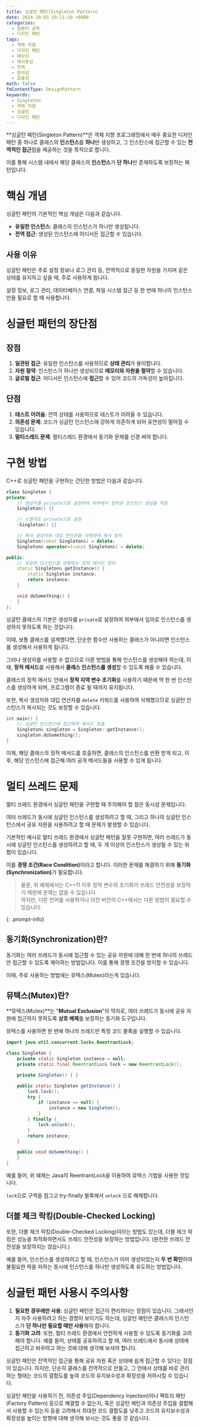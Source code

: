 ```yaml
---
title: 싱글턴 패턴(Singleton Pattern)
date: 2024-10-03 19:11:10 +0900
categories:
  - 컴퓨터 공학
  - 디자인 패턴
tags:
  - 객체 지향
  - 디자인 패턴
  - 메모리
  - 재사용성
  - 전역
  - 편의성
  - 효율성
math: false
fmContentType: DesignPattern
keywords:
  - Singleton
  - 객체 지향
  - 싱글턴
  - 디자인 패턴
---
```


**싱글턴 패턴(Singleton Pattern)**은 객체 지향 프로그래밍에서 매우 중요한 디자인 패턴 중 하나로 <span class="font_highlight">클래스의 **인스턴스**를 **하나**만 생성</span>하고, <span class="font_highlight">그 인스턴스에 접근할 수 있는 **전역적인 접근**점을 제공</span>하는 것을 목적으로 합니다.

이를 통해 시스템 내에서 <span class="font_highlight">해당 클래스의 **인스턴스**가 **단 하나**만 존재하도록 보장하는 패턴</span>입니다.

# 핵심 개념

싱글턴 패턴의 기본적인 핵심 개념은 다음과 같습니다.

- **유일한 인스턴스**: 클래스의 인스턴스가 하나만 생성됩니다.
- **전역 접근**: 생성된 인스턴스에 어디서든 접근할 수 있습니다.

## 사용 이유

싱글턴 패턴은 주로 설정 정보나 로그 관리 등, 전역적으로 동일한 자원을 가지며 같은 상태를 유지하고 싶을 때, 주로 사용하게 됩니다.

설정 정보, 로그 관리, 데이터베이스 연결, 파일 시스템 접근 등 한 번에 하나의 인스턴스만을 필요로 할 때 사용합니다.

# 싱글턴 패턴의 장단점

## 장점

1. **일관된 접근**: 유일한 인스턴스를 사용하므로 **상태 관리**가 용이합니다.
2. **자원 절약**: 인스턴스가 하나만 생성되므로 **메모리와 자원을 절약**할 수 있습니다.
3. **글로벌 접근**: 어디서든 인스턴스에 **접근**할 수 있어 코드의 가독성이 높아집니다.

## 단점

1. **테스트 어려움**: 전역 상태를 사용하므로 테스트가 어려울 수 있습니다.
2. **의존성 문제**: 코드가 싱글턴 인스턴스에 강하게 의존하게 되어 유연성이 떨어질 수 있습니다.
3. **멀티스레드 문제**: 멀티스레드 환경에서 동기화 문제를 신경 써야 합니다.

# 구현 방법

C++로 싱글턴 패턴을 구현하는 간단한 방법은 다음과 같습니다.

```cpp
class Singleton {
private:
    // 생성자를 private으로 설정하여 외부에서 임의로 인스턴스 생성을 막음
    Singleton() {}

    // 소멸자도 private으로 설정
    ~Singleton() {}

    // 복사 생성자와 대입 연산자를 삭제하여 복사 방지
    Singleton(const Singleton&) = delete;
    Singleton& operator=(const Singleton&) = delete;

public:
    // 유일한 인스턴스를 반환하는 정적 메서드 정의
    static Singleton& getInstance() {
        static Singleton instance;
        return instance;
    }

    void doSomething() {
    }
};
```

싱글턴 클래스의 기본은 생성자를 `private`로 설정하여 외부에서 임의로 인스턴스를 생성하지 못하도록 하는 것입니다.

이때, 보통 클래스를 설계했다면, 단순한 함수만 사용하는 클래스가 아니라면 인스턴스를 생성해서 사용하게 됩니다.

그러나 생성자를 사용할 수 없으므로 다른 방법을 통해 인스턴스를 생성해야 하는데, 이때, <span class="font_highlight">**정적 메서드**를 사용해서 **클래스 인스턴스를 생성**</span>할 수 있도록 해줄 수 있습니다.

클래스의 정적 메서드 안에서 **정적 지역 변수 초기화**를 사용하기 때문에 <span class="font_highlight">딱 한 번 인스턴스를 생성하게 되며, 프로그램이 종료 될 때까지 유지</span>됩니다.

또한, 복사 생성자와 대입 연산자를 `delete` 키워드를 사용하여 삭제했으므로 싱글턴 인스턴스가 복사되는 것도 보장할 수 있습니다.

```cpp
int main() {
    // 싱글턴 인스턴스에 접근하여 메서드 호출
    Singleton& singleton = Singleton::getInstance();
    singleton.doSomething();
}
```

이제, 해당 클래스의 정적 메서드를 호출하면, 클래스의 인스턴스를 반환 받게 되고, 이후, 해당 인스턴스에 접근해 여러 공개 메서드들을 사용할 수 있게 됩니다.

# 멀티 쓰레드 문제

멀티 쓰레드 환경에서 싱글턴 패턴을 구현할 때 주의해야 할 점은 동시성 문제입니다.

여러 쓰레드가 동시에 싱글턴 인스턴스를 생성하려고 할 때, 그리고 하나의 싱글턴 인스턴스에서 공유 자원을 사용하려고 할 때 문제가 발생할 수 있습니다.

기본적인 예시로 멀티 쓰레드 환경에서 싱글턴 패턴을 잘못 구현하면, 여러 쓰레드가 동시에 싱글턴 인스턴스를 생성하려고 할 때, 두 개 이상의 인스턴스가 생성될 수 있는 위험이 있습니다.

이를 <span class="keyword">**경쟁 조건(Race Condition)**</span>이라고 합니다. 이러한 문제를 해결하기 위해 <span class="important">**동기화(Synchronization)**</span>가 필요합니다.

> 물론, 위 예제에서는 C++11 이후 정적 변수의 초기화가 쓰레드 안전성을 보장하기 때문에 문제는 없을 수 있습니다. <br>
> 하지만, 다른 언어를 사용하거나 이전 버전의 C++에서는 다른 방법이 필요할 수 있습니다.
>
{: .prompt-info}

## 동기화(Synchronization)란?

동기화는 여러 쓰레드가 동시에 접근할 수 있는 공유 자원에 대해 한 번에 하나의 쓰레드만 접근할 수 있도록 제어하는 방법입니다. 이를 통해 경쟁 조건을 방지할 수 있습니다.

이때, 주로 사용하는 방법에는 뮤텍스(Mutex)라는게 있습니다.

## 뮤텍스(Mutex)란?

**뮤텍스(Mutex)**는 "**Mutual Exclusion**"의 약자로, <span class="font_highlight">여러 쓰레드가 동시에 공유 자원에 접근하지 못하도록 **상호 배제**를 보장하는 동기화 도구</span>입니다.

뮤텍스를 사용하면 한 번에 하나의 쓰레드만 특정 코드 블록을 실행할 수 있습니다.

```java
import java.util.concurrent.locks.ReentrantLock;

class Singleton {
    private static Singleton instance = null;
    private static final ReentrantLock lock = new ReentrantLock();

    private Singleton() { }

    public static Singleton getInstance() {
        lock.lock();
        try {
            if (instance == null) {
                instance = new Singleton();
            }
        } finally {
            lock.unlock();
        }
        return instance;
    }

    public void doSomething() {
    }
}
```

예를 들어, 위 예제는 Java의 ReentrantLock을 이용하여 뮤텍스 기법을 사용한 것입니다.

`lock`으로 구역을 잠그고 try-finally 블록에서 `unlock` 으로 해제합니다.

## 더블 체크 락킹(Double-Checked Locking)

또한, 더블 체크 락킹(Double-Checked Locking)이라는 방법도 있는데, 더블 체크 락킹은 성능을 최적화하면서도 쓰레드 안전성을 보장하는 방법입니다. (완전한 쓰레드 안전성을 보장하지는 않습니다.)

예를 들어, 인스턴스를 생성하려고 할 때, 인스턴스가 이미 생성되었는지 **두 번 확인**하여 불필요한 락을 피하는 동시에 인스턴스를 하나만 생성하도록 유도하는 방법입니다.

# 싱글턴 패턴 사용시 주의사항

1. **필요한 경우에만 사용**: 싱글턴 패턴은 접근이 편리하다는 장점이 있습니다. 그래서인지 자주 사용하려고 하는 경향이 보이기도 하는데, 싱글턴 패턴은 클래스의 인스턴스가 **단 하나만 필요할 때만 사용**해야 합니다.
2. **동기화 고려**: 또한, 멀티 쓰레드 환경에서 안전하게 사용할 수 있도록 동기화를 고려해야 합니다. 예를 들어, 상태를 공유하려고 할 때, 여러 쓰레드에서 동시에 상태에 접근하고 바꾸려고 하는 것에 대해 생각해 보셔야 합니다.

싱글턴 패턴은 전역적인 접근을 통해 공유 자원 혹은 상태에 쉽게 접근할 수 있다는 장점이 있습니다. 하지만, 단순히 클래스를 전역적으로 만들고, 그 안에서 상태를 바로 관리하는 형태는 코드의 결합도를 높여 코드의 유지보수성과 확장성을 저하시킬 수 있습니다.

싱글턴 패턴을 사용하기 전, 의존성 주입(Dependency Injection)이나 팩토리 패턴(Factory Pattern) 등으로 해결할 수 없는지, 혹은 싱글턴 패턴과 의존성 주입을 결합해서 사용할 수 있는지 등을 고려해서 최대한 코드 결합도를 낮추고 코드의 유지보수성과 확장성을 높이는 방향에 대해 생각해 보시는 것도 좋을 것 같습니다.